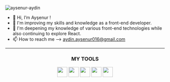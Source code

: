 ![aysenur-aydin](https://komarev.com/ghpvc/?username=aysenur-aydin&color=green)
- 👋 Hi, I’m Ayşenur !
- 👀 I'm improving my skills and knowledge as a front-end developer.
- 🌱 I'm deepening my knowledge of various front-end technologies while also continuing to explore React.
- 📫 How to reach me --> <a>aydin.aysenur016@gmail.com</a>

-----------
<div align="center">
  
### MY TOOLS

<img height="32" width="32" src="https://cdn.simpleicons.org/html5" />   
<img height="32" width="32" src="https://cdn.simpleicons.org/css3" />   
<img height="32" width="32" src="https://cdn.simpleicons.org/javascript" />   
<img height="32" width="32" src="https://cdn.simpleicons.org/bootstrap" />
<img height="32" width="32" src="https://cdn.simpleicons.org/react" />

</div>

